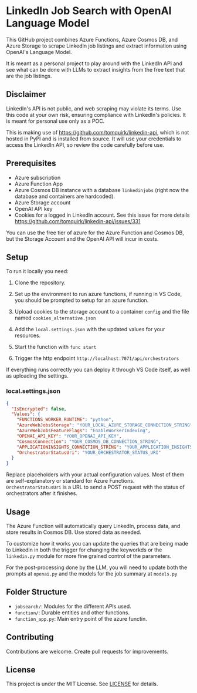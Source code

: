 # LinkedIn Job Search with OpenAI Language Model

This GitHub project combines Azure Functions, Azure Cosmos DB, and Azure Storage to scrape LinkedIn job listings and extract information using OpenAI's Language Model.

It is meant as a personal project to play around with the LinkedIn API and see what can be done with LLMs to extract insights from the free text that are the job listings.


## Disclaimer
LinkedIn's API is not public, and web scraping may violate its terms. Use this code at your own risk, ensuring compliance with LinkedIn's policies. It is meant for personal use only as a POC.

This is making use of https://github.com/tomquirk/linkedin-api, which is not hosted in PyPI and is installed from source. It will use your credentials to access the LinkedIn API, so review the code carefully before use.


## Prerequisites
- Azure subscription
- Azure Function App
- Azure Cosmos DB instance with a database `linkedinjobs` (right now the database and containers are hardcoded).
- Azure Storage account
- OpenAI API key
- Cookies for a logged in LinkedIn account. See this issue for more details https://github.com/tomquirk/linkedin-api/issues/331

You can use the free tier of azure for the Azure Function and Cosmos DB, but the Storage Account and the OpenAI API will incur in costs. 

## Setup

To run it locally you need:

1. Clone the repository.

2. Set up the environment to run azure functions, if running in VS Code, you should be prompted to setup for an azure function.

3. Upload cookies to the storage account to a container `config` and the file named `cookies_alternative.json`

3. Add the `local.settings.json` with the updated values for your resources.

4. Start the function with `func start`

5. Trigger the http endpoint `http://localhost:7071/api/orchestrators`

If everything runs correctly you can deploy it through VS Code itself, as well as uploading the settings.

### local.settings.json
```json
{
  "IsEncrypted": false,
  "Values": {
    "FUNCTIONS_WORKER_RUNTIME": "python",
    "AzureWebJobsStorage": "YOUR_LOCAL_AZURE_STORAGE_CONNECTION_STRING",
    "AzureWebJobsFeatureFlags": "EnableWorkerIndexing",
    "OPENAI_API_KEY": "YOUR_OPENAI_API_KEY",
    "CosmosConnection": "YOUR_COSMOS_DB_CONNECTION_STRING",
    "APPLICATIONINSIGHTS_CONNECTION_STRING": "YOUR_APPLICATION_INSIGHTS_CONNECTION_STRING",
    "OrchestratorStatusUri": "YOUR_ORCHESTRATOR_STATUS_URI"
  }
}
```

Replace placeholders with your actual configuration values. Most of them are self-explanatory or standard for Azure Functions. `OrchestratorStatusUri` is a URL to send a POST request with the status of orchestrators after it finishes.

## Usage
The Azure Function will automatically query LinkedIn, process data, and store results in Cosmos DB. Use stored data as needed.

To customize how it works you can update the queries that are being made to LinkedIn in both the trigger for changing the keyworkds or the `linkedin.py` module for more fine grained control of the parameters.

For the post-processing done by the LLM, you will need to update both the prompts at `openai.py` and the models for the job summary at `models.py`

## Folder Structure
- `jobsearch/`: Modules for the different APIs used.
- `function/`: Durable entities and other functions.
- `function_app.py`: Main entry point of the azure functin.

## Contributing
Contributions are welcome. Create pull requests for improvements.

## License
This project is under the MIT License. See [LICENSE](LICENSE) for details.